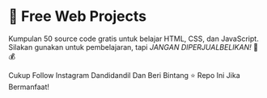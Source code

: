 # 📂 Free Web Projects  
Kumpulan 50 source code gratis untuk belajar HTML, CSS, dan JavaScript.  
Silakan gunakan untuk pembelajaran, tapi *JANGAN DIPERJUALBELIKAN!* 🚫💰

Cukup Follow Instagram Dandidandil Dan Beri Bintang ⭐ Repo Ini Jika Bermanfaat!
